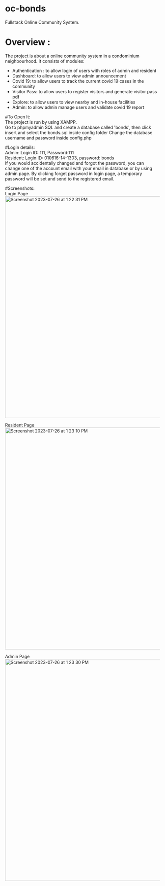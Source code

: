 # oc-bonds
Fullstack Online Community System.

# Overview : <br>
The project is about a online community system in a condominium neighbourhood. It consists of modules: <br>
- Authentication : to allow login of users with roles of admin and resident <br>
- Dashboard: to allow users to view admin announcement <br>
- Covid 19: to allow users to track the current covid 19 cases in the community <br>
- Visitor Pass: to allow users to register visitors and generate visitor pass pdf <br>
- Explore: to allow users to view nearby and in-house facilities <br>
- Admin: to allow admin manage users and validate covid 19 report <br>

#To Open It: <br>
The project is run by using XAMPP. <br>
Go to phpmyadmin SQL and create a database called 'bonds', then click insert and select the bonds.sql inside config folder
Change the database username and password inside config.php

#Login details: <br>
Admin: Login ID: 111, Password:111 <br>
Resident: Login ID: 010616-14-1303, password: bonds <br>
If you would accidentally changed and forgot the password, you can change one of the account email with your email in database or by using admin page. By clicking forget password in login page, a temporary password will be set and send to the registered email.

#Screenshots: <br>
Login Page <br>
<img width="720" alt="Screenshot 2023-07-26 at 1 22 31 PM" src="https://github.com/lemonmel/Team5_OC_bonds/assets/76807277/01bb9ab6-9cb5-4fd6-ad85-87979bc23b25"> 

Resident Page <br>
<img width="720" alt="Screenshot 2023-07-26 at 1 23 10 PM" src="https://github.com/lemonmel/Team5_OC_bonds/assets/76807277/644160cc-55a4-4aac-8148-9e3236c4040b">

Admin Page <br>
<img width="720" alt="Screenshot 2023-07-26 at 1 23 30 PM" src="https://github.com/lemonmel/Team5_OC_bonds/assets/76807277/2057efe3-0a71-4aeb-b01a-51d5c34b5484">

